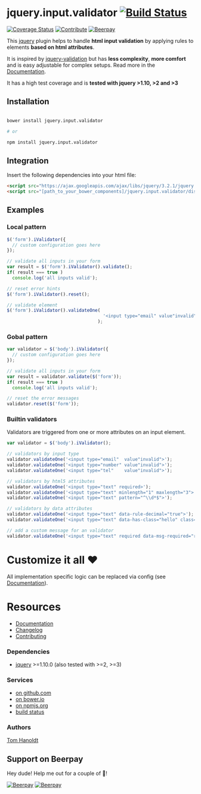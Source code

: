 # jquery.input.validator [![Build Status](https://travis-ci.org/creative-workflow/jquery.input.validator.svg?branch=master)](https://travis-ci.org/creative-workflow/jquery.input.validator)
[![Coverage Status](https://coveralls.io/repos/github/creative-workflow/jquery.input.validator/badge.svg)](https://coveralls.io/github/creative-workflow/jquery.input.validator) [![Contribute](https://img.shields.io/badge/Contribution-Open-brightgreen.svg)](CONTRIBUTING.md) [![Beerpay](https://beerpay.io/creative-workflow/jquery.input.validator/badge.svg?style=flat)](https://beerpay.io/creative-workflow/jquery.input.validator)

This [jquery](https://jquery.com) plugin helps to handle **html input validation** by applying rules to elements **based on html attributes**.

It is inspired by [jquery-validation](https://jqueryvalidation.org/) but has **less complexity**, **more comfort** and is easy adjustable for complex setups. Read more in the [Documentation](docs/DOCUMENTATION.md).

It has a high test coverage and is **tested with jquery >1.10, >2 and >3**

## Installation
```bash

bower install jquery.input.validator

# or

npm install jquery.input.validator

```    
## Integration
Insert the following dependencies into your html file:
```html
<script src="https://ajax.googleapis.com/ajax/libs/jquery/3.2.1/jquery.min.js"></script>
<script src="[path_to_your_bower_components]/jquery.input.validator/dist/jquery.input.validator.min.js">
```

## Examples
### Local pattern
```js
$('form').iValidator({
  // custom configuration goes here
});

// validate all inputs in your form
var result = $('form').iValidator().validate();
if( result === true )
  console.log('all inputs valid');

// reset error hints
$('form').iValidator().reset();

// validate element
$('form').iValidator().validateOne(
                                    '<input type="email" value"invalid">'
                                  );
```

### Gobal pattern
```js
var validator = $('body').iValidator({
  // custom configuration goes here
});

// validate all inputs in your form
var result = validator.validate($('form'));
if( result === true )
  console.log('all inputs valid');

// reset the error messages
validator.reset($('form'));
```

### Builtin validators
Validators are triggered from one or more attributes on an input element.
```js
var validator = $('body').iValidator();

// validators by input type
validator.validateOne('<input type="email"  value"invalid">');
validator.validateOne('<input type="number" value"invalid">');
validator.validateOne('<input type="tel"    value"invalid">');

// validators by html5 attributes
validator.validateOne('<input type="text" required>');
validator.validateOne('<input type="text" minlength="1" maxlength="3">');
validator.validateOne('<input type="text" pattern="^\\d*$">');

// validators by data attributes
validator.validateOne('<input type="text" data-rule-decimal="true">');
validator.validateOne('<input type="text" data-has-class="hello" class="hello">');

// add a custom message for an validator
validator.validateOne('<input type="text" required data-msg-required="required!">');
```

# Customize it all :hearts:
All implementation specific logic can be replaced via config (see [Documentation](docs/DOCUMENTATION.md)).

# Resources
  * [Documentation](docs/DOCUMENTATION.md)
  * [Changelog](docs/CHANGELOG.md)
  * [Contributing](docs/CONTRIBUTING.md)

### Dependencies
  * [jquery](https://jquery.com) >=1.10.0 (also tested with >=2, >=3)

### Services
  * [on github.com](https://github.com/creative-workflow/jquery.input.validator)
  * [on bower.io](http://bower.io/search/?q=jquery.input.validator)
  * [on npmjs.org](https://www.npmjs.com/package/jquery.input.validator)
  * [build status](https://travis-ci.org/creative-workflow/jquery.input.validator)

### Authors
  [Tom Hanoldt](https://www.tomhanoldt.info)

## Support on Beerpay
Hey dude! Help me out for a couple of :beers:!

[![Beerpay](https://beerpay.io/creative-workflow/jquery.input.validator/badge.svg?style=beer)](https://beerpay.io/creative-workflow/jquery.input.validator)  [![Beerpay](https://beerpay.io/creative-workflow/jquery.input.validator/make-wish.svg?style=flat)](https://beerpay.io/creative-workflow/jquery.input.validator?focus=wish)
